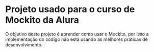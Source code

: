 # Projeto usado para o curso de Mockito da Alura

O objetivo deste projeto é aprender como usar o Mockito, por isso a implementação do código não está usando as melhores práticas de desenvolvimento.
